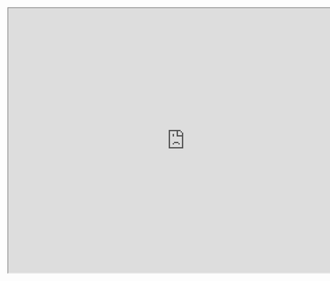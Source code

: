 <!DOCTYPE html>
<html lang="en">
<body>
<iframe src="https://raw.githubusercontent.com/tgp97-ha/testproject/develop/docs/index.html" height="600" width="800"></iframe>
</body>
</html>
